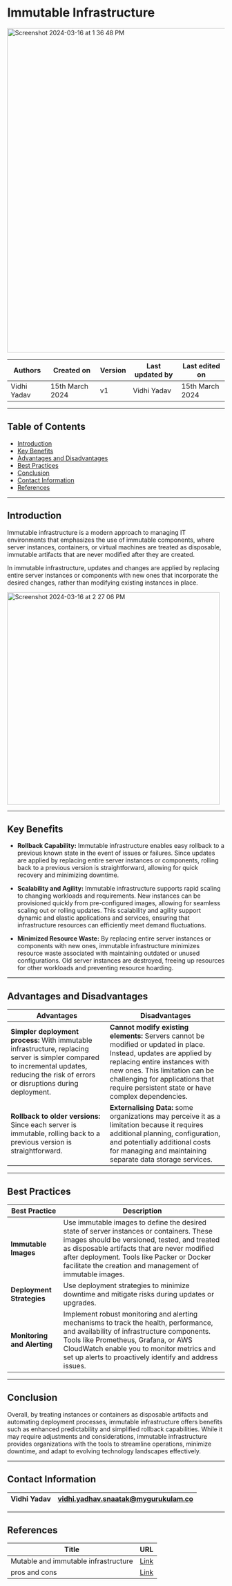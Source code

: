 
# Immutable Infrastructure 

<img width="751" alt="Screenshot 2024-03-16 at 1 36 48 PM" src="https://github.com/CodeOps-Hub/Documentation/assets/156056349/2bbcd33d-bc91-4d2c-a062-08627ee9c2ac">


|   Authors        |  Created on   |  Version   | Last updated by | Last edited on |
| -----------------| --------------| -----------|---------------- | -------------- |
| Vidhi Yadav      | 15th March 2024   |     v1     | Vidhi Yadav     | 15th March 2024    |


***
## Table of Contents 
+ [Introduction](#Introduction)
+ [Key Benefits](#key-benefits)
+ [Advantages and Disadvantages](#advantages-and-disadvantages)
+ [Best Practices](#best-practices)
+ [Conclusion](#conclusion)
+ [Contact Information](#contact-information)
+ [References](#references)

***
## Introduction

Immutable infrastructure is a modern approach to managing IT environments that emphasizes the use of immutable components, where server instances, containers, or virtual machines are treated as disposable, immutable artifacts that are never modified after they are created.

In immutable infrastructure, updates and changes are applied by replacing entire server instances or components with new ones that incorporate the desired changes, rather than modifying existing instances in place.

<img width="492" alt="Screenshot 2024-03-16 at 2 27 06 PM" src="https://github.com/CodeOps-Hub/Documentation/assets/156056349/d6bca5c8-bfab-4deb-9d22-a1ab7cc9d274">

***
## Key Benefits

* **Rollback Capability:** Immutable infrastructure enables easy rollback to a previous known state in the event of issues or failures. Since updates are applied by replacing entire server instances or components, rolling back to a previous version is straightforward, allowing for quick recovery and minimizing downtime. 

* **Scalability and Agility:** Immutable infrastructure supports rapid scaling to changing workloads and requirements. New instances can be provisioned quickly from pre-configured images, allowing for seamless scaling out or rolling updates. This scalability and agility support dynamic and elastic applications and services, ensuring that infrastructure resources can efficiently meet demand fluctuations.

* **Minimized Resource Waste:** By replacing entire server instances or components with new ones, immutable infrastructure minimizes resource waste associated with maintaining outdated or unused configurations. Old server instances are destroyed, freeing up resources for other workloads and preventing resource hoarding.

***
## Advantages and Disadvantages 

| Advantages                         | Disadvantages                                                                                                   |
|-----------------------------------|-----------------------------------------------------------------------------------------------------------------|
| **Simpler deployment process:** With immutable infrastructure, replacing server is simpler compared to incremental updates, reducing the risk of errors or disruptions during deployment.          | **Cannot modify existing elements:** Servers cannot be modified or updated in place. Instead, updates are applied by replacing entire instances with new ones. This limitation can be challenging for applications that require persistent state or have complex dependencies. |
| **Rollback to older versions:** Since each server is immutable, rolling back to a previous version is straightforward. | **Externalising Data:** some organizations may perceive it as a limitation because it requires additional planning, configuration, and potentially additional costs for managing and maintaining separate data storage services.  |

                                                                                                                                                                                           
***
## Best Practices 

| Best Practice                                   | Description                                                                                                                                  |
|------------------------------------------------|----------------------------------------------------------------------------------------------------------------------------------------------|
| **Immutable Images** |  Use immutable images to define the desired state of server instances or containers. These images should be versioned, tested, and treated as disposable artifacts that are never modified after deployment. Tools like Packer or Docker facilitate the creation and management of immutable images. |
| **Deployment Strategies**                               | Use deployment strategies to minimize downtime and mitigate risks during updates or upgrades. |
| **Monitoring and Alerting**                                       | Implement robust monitoring and alerting mechanisms to track the health, performance, and availability of infrastructure components. Tools like Prometheus, Grafana, or AWS CloudWatch enable you to monitor metrics and set up alerts to proactively identify and address issues. |


***
## Conclusion 

Overall, by treating instances or containers as disposable artifacts and automating deployment processes, immutable infrastructure offers benefits such as enhanced predictability and simplified rollback capabilities. While it may require adjustments and considerations, immutable infrastructure provides organizations with the tools to streamline operations, minimize downtime, and adapt to evolving technology landscapes effectively.

***
## Contact Information

|Vidhi Yadav                     | vidhi.yadhav.snaatak@mygurukulam.co                                                                                      
|---------------------------------|------------------------------------------------------------|

***
## References

| Title                                      | URL                                           |
|--------------------------------------------|-----------------------------------------------|
| Mutable and immutable infrastructure           | [Link](https://devopscube.com/immutable-infrastructure/)    |
| pros and cons  | [Link](https://tech.jumia.com/immutable-infrastructure-gitops/)


